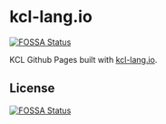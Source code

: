 # kcl-lang.io
[![FOSSA Status](https://app.fossa.com/api/projects/git%2Bgithub.com%2Fkcl-lang%2Fkcl-lang.github.io.svg?type=shield)](https://app.fossa.com/projects/git%2Bgithub.com%2Fkcl-lang%2Fkcl-lang.github.io?ref=badge_shield)


KCL Github Pages built with [kcl-lang.io](https://github.com/kcl-lang/kcl-lang.io).


## License
[![FOSSA Status](https://app.fossa.com/api/projects/git%2Bgithub.com%2Fkcl-lang%2Fkcl-lang.github.io.svg?type=large)](https://app.fossa.com/projects/git%2Bgithub.com%2Fkcl-lang%2Fkcl-lang.github.io?ref=badge_large)